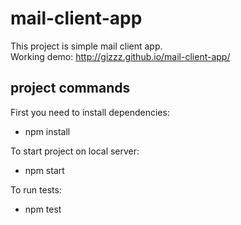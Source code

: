 # mail-client-app

This project is simple mail client app.  
Working demo: http://gizzz.github.io/mail-client-app/

## project commands

First you need to install dependencies:

- npm install  

To start project on local server:

- npm start

To run tests:

- npm test
